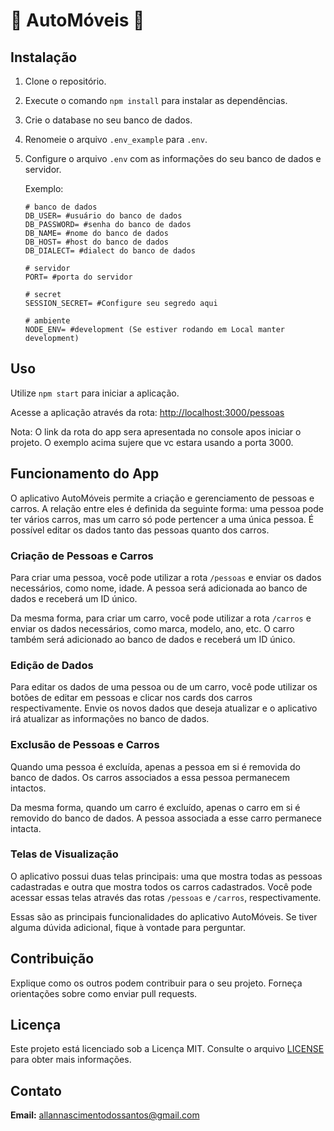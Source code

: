 # 🚗 AutoMóveis 🚗

## Instalação

1. Clone o repositório.
2. Execute o comando `npm install` para instalar as dependências.
3. Crie o database no seu banco de dados.
4. Renomeie o arquivo `.env_example` para `.env`.
5. Configure o arquivo `.env` com as informações do seu banco de dados e servidor.

    Exemplo:
    ```java.
    # banco de dados
    DB_USER= #usuário do banco de dados
    DB_PASSWORD= #senha do banco de dados
    DB_NAME= #nome do banco de dados
    DB_HOST= #host do banco de dados
    DB_DIALECT= #dialect do banco de dados

    # servidor
    PORT= #porta do servidor

    # secret
    SESSION_SECRET= #Configure seu segredo aqui

    # ambiente
    NODE_ENV= #development (Se estiver rodando em Local manter development)
    ```

## Uso

Utilize `npm start` para iniciar a aplicação.

Acesse a aplicação através da rota: [http://localhost:3000/pessoas](http://localhost:3000/pessoas)

Nota: O link da rota do app sera apresentada no console apos iniciar o projeto. O exemplo acima sujere que vc estara usando a porta 3000.

## Funcionamento do App

O aplicativo AutoMóveis permite a criação e gerenciamento de pessoas e carros. A relação entre eles é definida da seguinte forma: uma pessoa pode ter vários carros, mas um carro só pode pertencer a uma única pessoa. É possível editar os dados tanto das pessoas quanto dos carros.

### Criação de Pessoas e Carros

Para criar uma pessoa, você pode utilizar a rota `/pessoas` e enviar os dados necessários, como nome, idade. A pessoa será adicionada ao banco de dados e receberá um ID único.

Da mesma forma, para criar um carro, você pode utilizar a rota `/carros` e enviar os dados necessários, como marca, modelo, ano, etc. O carro também será adicionado ao banco de dados e receberá um ID único.

### Edição de Dados

Para editar os dados de uma pessoa ou de um carro, você pode utilizar os botões de editar em pessoas e clicar nos cards dos carros respectivamente. Envie os novos dados que deseja atualizar e o aplicativo irá atualizar as informações no banco de dados.

### Exclusão de Pessoas e Carros

Quando uma pessoa é excluída, apenas a pessoa em si é removida do banco de dados. Os carros associados a essa pessoa permanecem intactos.

Da mesma forma, quando um carro é excluído, apenas o carro em si é removido do banco de dados. A pessoa associada a esse carro permanece intacta.

### Telas de Visualização

O aplicativo possui duas telas principais: uma que mostra todas as pessoas cadastradas e outra que mostra todos os carros cadastrados. Você pode acessar essas telas através das rotas `/pessoas` e `/carros`, respectivamente.

Essas são as principais funcionalidades do aplicativo AutoMóveis. Se tiver alguma dúvida adicional, fique à vontade para perguntar.

## Contribuição

Explique como os outros podem contribuir para o seu projeto. Forneça orientações sobre como enviar pull requests.

## Licença

Este projeto está licenciado sob a Licença MIT. Consulte o arquivo [LICENSE](./LICENSE) para obter mais informações.

## Contato

**Email:** [allannascimentodossantos@gmail.com](mailto:allannascimentodossantos@gmail.com)

